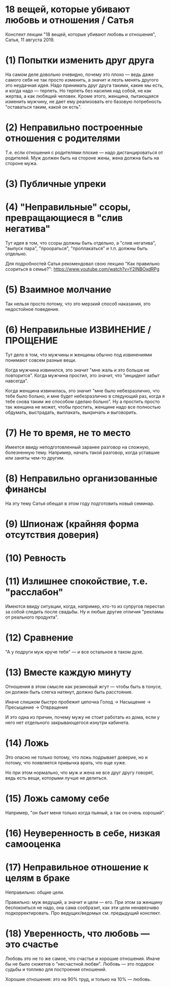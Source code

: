 # 18 вещей, которые убивают любовь и отношения / Сатья

Конспект лекции "18 вещей, которые убивают любовь и отношения", Сатья, 11 августа 2019.

# (1) Попытки изменить друг друга

На самом деле довольно очевидно, почему это плохо — ведь даже самого себя не так просто изменить, а значит и лезть менять другого это неудачная идея. Надо принимать друг друга такими, какие мы есть, и когда надо — терпеть. Но терпеть без насилия над собой, не как жертва, а как любящий человек. Кроме этого, женщина, пытающаяся изменить мужчину, не дает ему реализовать его базовую потребность "оставаться таким, какой он есть".


# (2) Неправильно построенные отношения с родителями

Т.е. если отношения с родителями плохие — надо дистанцироваться от родителей. Муж должен быть на стороне жены, жена должна быть на стороне мужа.


# (3) Публичные упреки


# (4) "Неправильные" ссоры, превращающиеся в "слив негатива"

Тут идея в том, что ссоры должны быть отдельно, а "слив негатива", "выпуск пара", "проораться", "проплакаться" и т.п. должны быть отдельно.

Для подробностей Сатья рекомендовал свою лекцию "Как правильно ссориться в семье?": <https://www.youtube.com/watch?v=Y2INBOxdRPg>


# (5) Взаимное молчание

Так нельзя просто потому, что это мерзкий способ наказания, это недостойное поведение.


# (6) Неправильные ИЗВИНЕНИЕ / ПРОЩЕНИЕ

Тут дело в том, что мужчины и женщины обычно под извинениями понимают совсем разные вещи.

Когда мужчина извинился, это значит "мне жаль и это больше не повторится". Когда мужчина простил, это значит, что "инцидент забыт навсегда".

Когда женщина извинилась, это значит "мне было небезразлично, что тебе было больно, и мне будет небезразлично в следующий раз, когда я тебе снова таким же способом сделаю больно". Ну а простить просто так женщина не может, чтобы простить, женщине надо все полностью обдумать, выстрадать, выплакать, выкричать и выговорить.


# (7) Не то время, не то место

Имеется ввиду неподготовленный заранее разговор на сложную, болезненную тему. Например, начать такой разговор, когда уставшие или заняты чем-то другим.


# (8) Неправильно организованные финансы

На эту тему Сатья обещал в этом году подготовить новый семинар.


# (9) Шпионаж (крайняя форма отсутствия доверия)


# (10) Ревность


# (11) Излишнее спокойствие, т.е. "расслабон"

Имеются ввиду ситуации, когда, например, кто-то из супругов перестал за собой следить после свадьбы. Ну и любые другие отличия "рекламы от реального продукта".


# (12) Сравнение

"А у подруги муж круче тебя" — и все остальное в таком духе.


# (13) Вместе каждую минуту

Отношения в этом смысле как резиновый жгут — чтобы быть в тонусе, он должен быть слегка натянут, должно быть расстояние.

Иначе слишком быстро пробежит цепочка Голод -> Насыщение -> Пресыщение -> Отвращение

И это одна из причин, почему мужу не стоит работать из дома, если у него нет отдельного закрывающегося изнутри кабинета.


# (14) Ложь

Это опасно не только потому, что ложь подрывает доверие, но и потому, что появляется привычка врать, что еще хуже.

Но при этом нормально, что муж и жена не все друг другу говорят, ведь есть вещи, которыми лучше не делиться.


# (15) Ложь самому себе

Например, "он бьет меня только когда пьяный, а так он очень хороший".


# (16) Неуверенность в себе, низкая самооценка


# (17) Неправильное отношение к целям в браке

Неправильно: общие цели.

Правильно: муж ведущий, а значит и цели — его. При этом за женщину беспокоиться не надо, она сама сообразит, как эти цели ненавязчиво подкорректировать. Про ведущих/ведомых см. предыдущий конспект.


# (18) Уверенность, что любовь — это счастье

Любовь это не то же самое, что счастье и хорошие отношения. Иначе бы не было сюжетов о "несчастной любви". Любовь — это подарок судьбы и топливо для построения отношений.

Хорошие отношения: это на 90% труд, и только на 10% — любовь.
